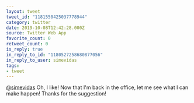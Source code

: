 ```yaml
---
layout: tweet
tweet_id: "1181550425037778944"
category: twitter
date: 2019-10-08T12:42:28.000Z
source: Twitter Web App
favorite_count: 0
retweet_count: 0
is_reply: true
in_reply_to_id: "1180527258680877056"
in_reply_to_user: simevidas
tags:
- tweet
---
```


[@simevidas](https://twitter.com/@simevidas) Oh, I like! Now that I'm back in the office, let me see what I can make happen! Thanks for the suggestion!
